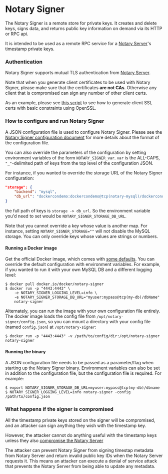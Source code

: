 <!--[metadata]>
+++
title = "Notary Signer"
description = "Description of the Notary Signer"
keywords = ["docker, notary, notary-singer"]
[menu.main]
parent="mn_notary"
+++
<![end-metadata]-->

# Notary Signer

The Notary Signer is a remote store for private keys.  It creates and delete
keys, signs data, and returns public key information on demand via its HTTP or
RPC api.

It is intended to be used as a remote RPC service for a
[Notary Server](notary-server.md)'s timestamp private keys.

### Authentication

Notary Signer supports mutual TLS authentication from
[Notary Server](notary-server.md).

Note that when you generate client certificates to be used with Notary Signer,
please make sure that the certificates **are not CAs**.  Otherwise any client
that is compromised can sign any number of other client certs.

As an example, please see [this script](opensslCertGen.sh) to see how to
generate client SSL certs with basic constraints using OpenSSL.

### How to configure and run Notary Signer

A JSON configuration file is used to configure Notary Signer.  Please see the
[Notary Signer configuration document](notary-signer-config.md)
for more details about the format of the configuration file.

You can also override the parameters of the configuration by
setting environment variables of the form `NOTARY_SIGNER_var`.
`var` is the ALL-CAPS, `"_"`-delimited path of keys from the top level of the
configuration JSON.

For instance, if you wanted to override the storage URL of the Notary Signer
configuration:

```json
"storage": {
	"backend": "mysql",
	"db_url": "dockercondemo:dockercondemo@tcp(notary-mysql)/dockercondemo"
}
```

the full path of keys is `storage -> db_url`. So the environment variable you'd
need to set would be `NOTARY_SIGNER_STORAGE_DB_URL`.

Note that you cannot override a key whose value is another map.
For instance, setting `NOTARY_SIGNER_STORAGE=""` will not disable the
MySQL storage.  You can only override keys whose values are strings or numbers.

#### Running a Docker image

Get the official Docker image, which comes with [some defaults](
https://github.com/docker/notary/blob/master/cmd/notary-signer/config.json).
You can override the default configuration with environment variables.
For example, if you wanted to run it with your own MySQL DB and a different
logging level:

```
$ docker pull docker.io/docker/notary-signer
$ docker run -p "4443:4443" \
	-e NOTARY_SIGNER_LOGGING_LEVEL=info \
	-e NOTARY_SIGNER_STORAGE_DB_URL="myuser:mypass@tcp(my-db)/dbName"
	notary-signer
```

Alternately, you can run the image with your own configuration file entirely.
The docker image loads the config file from `/opt/notary-signer/config.json`,
so you can mount a directory with your config file (named `config.json`)
at `/opt/notary-signer`:

```
$ docker run -p "4443:4443" -v /path/to/config/dir:/opt/notary-signer notary-signer
```

#### Running the binary
A JSON configuration file needs to be passed as a parameter/flag when starting
up the Notary Signer binary.  Environment variables can also be set in addition
to the configuration file, but the configuration file is required.  For example:

```
$ export NOTARY_SIGNER_STORAGE_DB_URL=myuser:mypass@tcp(my-db)/dbname
$ NOTARY_SIGNER_LOGGING_LEVEL=info notary-signer -config /path/to/config.json
```

### What happens if the signer is compromised

All the timestamp private keys stored on the signer will be compromised, and
an attacker can sign anything they wish with the timestamp key.

However, the attacker cannot do anything useful with the timestamp keys unless
they also [compromise the Notary Server](
notary-server.md#what-happens-if-the-server-is-compromised)

The attacker can prevent Notary Signer from signing timestap metadata from
Notary Server and return invalid public key IDs when the Notary Server
requests it.  This means an attacker can execute a denial of service attack
that prevents the Notary Server from being able to update any metadata.
